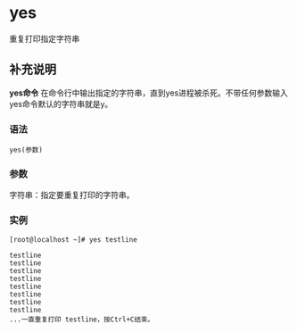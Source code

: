 yes
===

重复打印指定字符串

## 补充说明

**yes命令** 在命令行中输出指定的字符串，直到yes进程被杀死。不带任何参数输入yes命令默认的字符串就是y。

###  语法

```
yes(参数)
```

###  参数

字符串：指定要重复打印的字符串。

###  实例

```
[root@localhost ~]# yes testline

testline
testline
testline
testline
testline
testline
testline
testline
...一直重复打印 testline，按Ctrl+C结束。
```


<!-- Linux命令行搜索引擎：https://jaywcjlove.github.io/linux-command/ -->